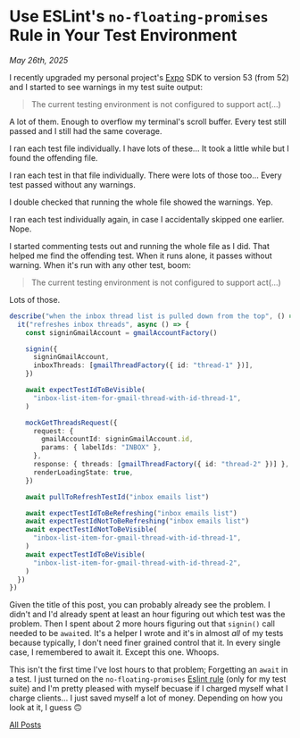 # Use ESLint's `no-floating-promises` Rule in Your Test Environment

_May 26th, 2025_

I recently upgraded my personal project's [Expo][1] SDK to version 53 (from 52) and I started to see warnings in my test suite output:

> The current testing environment is not configured to support act(...)

A lot of them.
Enough to overflow my terminal's scroll buffer.
Every test still passed and I still had the same coverage.

I ran each test file individually.
I have lots of these...
It took a little while but I found the offending file.

I ran each test in that file individually.
There were lots of those too...
Every test passed without any warnings.

I double checked that running the whole file showed the warnings. Yep.

I ran each test individually again, in case I accidentally skipped one earlier. Nope.

I started commenting tests out and running the whole file as I did.
That helped me find the offending test.
When it runs alone, it passes without warning.
When it's run with any other test, boom:

> The current testing environment is not configured to support act(...)

Lots of those.

```typescript
describe("when the inbox thread list is pulled down from the top", () => {
  it("refreshes inbox threads", async () => {
    const signinGmailAccount = gmailAccountFactory()

    signin({
      signinGmailAccount,
      inboxThreads: [gmailThreadFactory({ id: "thread-1" })],
    })

    await expectTestIdToBeVisible(
      "inbox-list-item-for-gmail-thread-with-id-thread-1",
    )

    mockGetThreadsRequest({
      request: {
        gmailAccountId: signinGmailAccount.id,
        params: { labelIds: "INBOX" },
      },
      response: { threads: [gmailThreadFactory({ id: "thread-2" })] },
      renderLoadingState: true,
    })

    await pullToRefreshTestId("inbox emails list")

    await expectTestIdToBeRefreshing("inbox emails list")
    await expectTestIdNotToBeRefreshing("inbox emails list")
    await expectTestIdNotToBeVisible(
      "inbox-list-item-for-gmail-thread-with-id-thread-1",
    )
    await expectTestIdToBeVisible(
      "inbox-list-item-for-gmail-thread-with-id-thread-2",
    )
  })
})
```

Given the title of this post, you can probably already see the problem.
I didn't and I'd already spent at least an hour figuring out which test was the problem.
Then I spent about 2 more hours figuring out that `signin()` call needed to be `await`ed.
It's a helper I wrote and it's in almost _all_ of my tests because typically, I don't need finer grained control that it.
In every single case, I remembered to await it.
Except this one.
Whoops.

This isn't the first time I've lost hours to that problem; Forgetting an `await` in a test.
I just turned on the `no-floating-promises` [Eslint rule][2] (only for my test suite) and I'm pretty pleased with myself becuase if I charged myself what I charge clients...
I just saved myself a lot of money.
Depending on how you look at it, I guess 🙃

[All Posts](/README.md)

[1]: https://expo.dev/changelog/sdk-53
[2]: https://typescript-eslint.io/rules/no-floating-promises/
